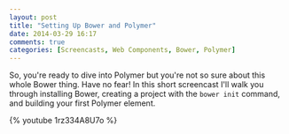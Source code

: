 ```yaml
---
layout: post
title: "Setting Up Bower and Polymer"
date: 2014-03-29 16:17
comments: true
categories: [Screencasts, Web Components, Bower, Polymer]
---
```


So, you're ready to dive into Polymer but you're not so sure about this whole Bower thing. Have no fear! In this short screencast I'll walk you through installing Bower, creating a project with the `bower init` command, and building your first Polymer element.

{% youtube 1rz334A8U7o %}
